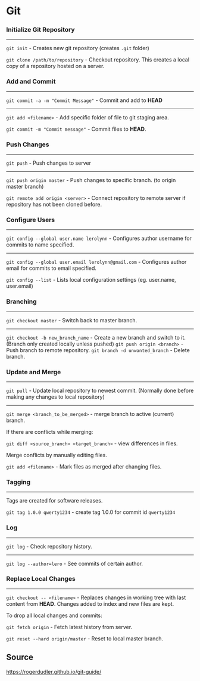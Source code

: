 # Git

### Initialize Git Repository

---
`git init` - Creates new git repository (creates `.git` folder)

`git clone /path/to/repository` - Checkout repository.
This creates a local copy of a repository hosted on a server.

### Add and Commit

---

`git commit -a -m "Commit Message"` - Commit and add to __HEAD__

---

`git add <filename>` - Add specific folder of file to git staging area.

`git commit -m "Commit message"` - Commit files to __HEAD__.



### Push Changes

---
`git push` -  Push changes to server

---

`git push origin master` - Push changes to specific branch. (to origin master branch)

`git remote add origin <server>` - Connect repository to remote server if repository has not been cloned before.

### Configure Users

---

`git config --global user.name lerolynn` - Configures author username for commits to name specified.

---
`git config --global user.email lerolynn@gmail.com` - Configures author email for commits to email specified.

`git config --list` - Lists local configuration settings (eg. user.name, user.email)


### Branching

---

`git checkout master` - Switch back to master branch.

---
`git checkout -b new_branch_name` - Create a new branch and switch to it. (Branch only created locally unless pushed)
`git push origin <branch>` -  Push branch to remote repository.
`git branch -d unwanted_branch` - Delete branch.

### Update and Merge
---
`git pull` - Update local repository to newest commit. (Normally done before making any changes to local repository)

---
`git merge <branch_to_be_merged>` - merge branch to active (current) branch.

If there are conflicts while merging:

`git diff <source_branch> <target_branch>` - view differences in files.

Merge conflicts by manually editing files.

`git add <filename>` - Mark files as merged after changing files.

### Tagging
---
Tags are created for software releases.

`git tag 1.0.0 qwerty1234` - create tag 1.0.0 for commit id `qwerty1234`

### Log
---
`git log` - Check repository history.

---
`git log --author=lero` - See commits of certain author.

### Replace Local Changes
---
`git checkout -- <filename>` - Replaces changes in working tree with last content from __HEAD__. Changes added to index and new files are kept.

To drop all local changes and commits:

`git fetch origin` - Fetch latest history from server.

`git reset --hard origin/master` - Reset to local master branch.




## Source
https://rogerdudler.github.io/git-guide/
